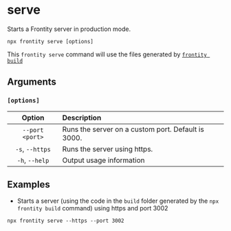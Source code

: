 # serve

Starts a Frontity server in production mode.

```text
npx frontity serve [options]
```

This `frontity serve` command will use the files generated by [`frontity build`](build.md)

## Arguments

### **`[options]`**

| Option | Description |
| :---: | :--- |
| `--port <port>` | Runs the server on a custom port. Default is 3000. |
| `-s`, `--https` | Runs the server using https. |
| `-h`, `--help` | Output usage information |

## Examples

* Starts a server \(using the code in the `build` folder generated by the `npx frontity build` command\) using https and port 3002

```text
npx frontity serve --https --port 3002
```

